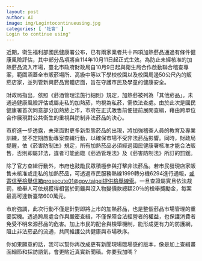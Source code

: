 ```yaml
---
layout: post
author: AI
image: img/Logintocontinueusing.jpg
categories: [ '社會' ]
Login to continue using"
---
```

近期，衛生福利部國民健康署公布，已有兩家業者共十四項加熱菸品通過有條件健康風險評估，其中部分品項將自114年10月11日起正式生效。為防止未經核准的加熱菸品流入市場，臺北市政府財政局自10月9日起與衛生局合作啟動聯合稽查專案，範圍涵蓋全市販菸場所、高級中等以下學校校園以及校園周邊50公尺內的販菸店家，並列管新興菸品實體店面，旨在守護市民及學童的健康安全。  

財政局指出，依照《菸酒管理法施行細則》規定，加熱菸被列為「其他菸品」。未通過健康風險評估或屬走私的加熱菸，均視為私菸，需依法查處。由於此次是國民健康署首次同意部分加熱菸上市，市府在正式販售前便提前展開查緝，藉由跨單位合作展現對公共衛生的重視與防制非法菸品的決心。  

市府進一步透露，未來面對更多新型態菸品的出現，將加強稽查人員的教育及專業訓練，並不定期啟動專案查緝行動，以確保市場不受非法菸品影響。同時，財政局提醒，依《菸害防制法》規定，所有加熱菸品必須經過國民健康署核准才能合法販售，否則即屬非法，違者可能面臨《菸酒管理法》及《菸害防制法》所訂的罰鍰。  

除了官方查緝行動外，市府也鼓勵民眾積極參與打擊非法菸品。若市民發現店家販售未核准或走私的加熱菸品，可透過市民服務熱線1999轉分機6294進行通報，或寄信至檢舉信箱prosecute01@gov.taipei提供檢舉線索。一旦查證屬實且依法裁罰，檢舉人可依規獲得相當於罰鍰與沒入物變價款總額20％的檢舉獎勵金，每案最高可達新臺幣600萬元。  

市府強調，此次行動不僅是針對即將上市的加熱菸品，也是整個菸品市場管理的重要契機。透過跨局處合作與嚴密查緝，不僅保障合法經營者的權益，也保護消費者免受不明來源菸品的危害。加上市民的配合與檢舉機制，能形成更有力的防護網，阻止非法菸品的流通，共同維護公共健康與市場秩序。  

你如果願意的話，我可以幫你再改成更有新聞現場臨場感的版本，像是加上查緝畫面細節和採訪語氣，會更貼近真實新聞稿。你要我加嗎？